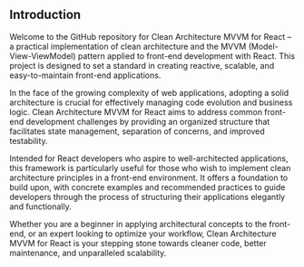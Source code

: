 ## Introduction
Welcome to the GitHub repository for Clean Architecture MVVM for React – a practical implementation of clean architecture and the MVVM (Model-View-ViewModel) pattern applied to front-end development with React. This project is designed to set a standard in creating reactive, scalable, and easy-to-maintain front-end applications.

In the face of the growing complexity of web applications, adopting a solid architecture is crucial for effectively managing code evolution and business logic. Clean Architecture MVVM for React aims to address common front-end development challenges by providing an organized structure that facilitates state management, separation of concerns, and improved testability.

Intended for React developers who aspire to well-architected applications, this framework is particularly useful for those who wish to implement clean architecture principles in a front-end environment. It offers a foundation to build upon, with concrete examples and recommended practices to guide developers through the process of structuring their applications elegantly and functionally.

Whether you are a beginner in applying architectural concepts to the front-end, or an expert looking to optimize your workflow, Clean Architecture MVVM for React is your stepping stone towards cleaner code, better maintenance, and unparalleled scalability.